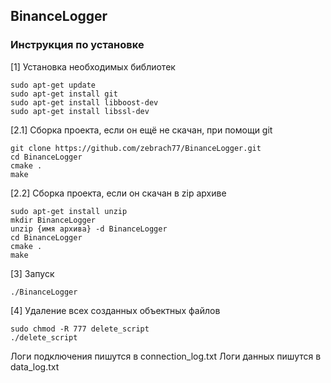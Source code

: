 ## BinanceLogger
### Инструкция по установке
[1] Установка необходимых библиотек
```
sudo apt-get update
sudo apt-get install git
sudo apt-get install libboost-dev
sudo apt-get install libssl-dev
```


[2.1] Сборка проекта, если он ещё не скачан, при помощи git
```
git clone https://github.com/zebrach77/BinanceLogger.git
cd BinanceLogger
cmake .
make
```

[2.2] Сборка проекта, если он скачан в zip архиве
```
sudo apt-get install unzip
mkdir BinanceLogger
unzip {имя архива} -d BinanceLogger
cd BinanceLogger
cmake .
make
```

[3] Запуск
```
./BinanceLogger
```


[4] Удаление всех созданных объектных файлов
```
sudo chmod -R 777 delete_script
./delete_script
```

Логи подключения пишутся в connection_log.txt
Логи данных пишутся в data_log.txt

